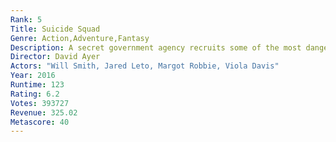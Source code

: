 ```yaml
---
Rank: 5
Title: Suicide Squad
Genre: Action,Adventure,Fantasy
Description: A secret government agency recruits some of the most dangerous incarcerated super-villains to form a defensive task force. Their first mission save the world from the apocalypse.
Director: David Ayer
Actors: "Will Smith, Jared Leto, Margot Robbie, Viola Davis"
Year: 2016
Runtime: 123
Rating: 6.2
Votes: 393727
Revenue: 325.02
Metascore: 40
---
```


